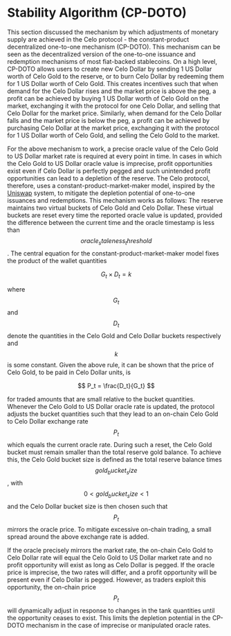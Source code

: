 # Stability Algorithm \(CP-DOTO\)

This section discussed the mechanism by which adjustments of monetary supply are achieved in the Celo protocol - the constant-product decentralized one-to-one mechanism \(CP-DOTO\). This mechanism can be seen as the decentralized version of the one-to-one issuance and redemption mechanisms of most fiat-backed stablecoins. On a high level, CP-DOTO allows users to create new Celo Dollar by sending 1 US Dollar worth of Celo Gold to the reserve, or to burn Celo Dollar by redeeming them for 1 US Dollar worth of Celo Gold. This creates incentives such that when demand for the Celo Dollar rises and the market price is above the peg, a profit can be achieved by buying 1 US Dollar worth of Celo Gold on the market, exchanging it with the protocol for one Celo Dollar, and selling that Celo Dollar for the market price. Similarly, when demand for the Celo Dollar falls and the market price is below the peg, a profit can be achieved by purchasing Celo Dollar at the market price, exchanging it with the protocol for 1 US Dollar worth of Celo Gold, and selling the Celo Gold to the market.

For the above mechanism to work, a precise oracle value of the Celo Gold to US Dollar market rate is required at every point in time. In cases in which the Celo Gold to US Dollar oracle value is imprecise, profit opportunities exist even if Celo Dollar is perfectly pegged and such unintended profit opportunities can lead to a depletion of the reserve. The Celo protocol, therefore, uses a constant-product-market-maker model, inspired by the [Uniswap](https://uniswap.io/) system, to mitigate the depletion potential of one-to-one issuances and redemptions. This mechanism works as follows: The reserve maintains two virtual buckets of Celo Gold and Celo Dollar. These virtual buckets are reset every time the reported oracle value is updated, provided the difference between the current time and the oracle timestamp is less than $$oracle_staleness_threshold$$. The central equation for the constant-product-market-maker model fixes the product of the wallet quantities

$$
G_t \times D_t = k
$$

where $$G_t$$ and $$D_t$$denote the quantities in the Celo Gold and Celo Dollar buckets respectively and $$k$$ is some constant. Given the above rule, it can be shown that the price of Celo Gold, to be paid in Celo Dollar units, is

$$
P_t = \frac{D_t}{G_t}
$$

for traded amounts that are small relative to the bucket quantities. Whenever the Celo Gold to US Dollar oracle rate is updated, the protocol adjusts the bucket quantities such that they lead to an on-chain Celo Gold to Celo Dollar exchange rate $$P_t$$which equals the current oracle rate. During such a reset, the Celo Gold bucket must remain smaller than the total reserve gold balance. To achieve this, the Celo Gold bucket size is defined as the total reserve balance times $$gold_bucket_size$$, with $$0<gold_bucket_size<1$$ and the Celo Dollar bucket size is then chosen such that $$P_t$$ mirrors the oracle price. To mitigate excessive on-chain trading, a small spread around the above exchange rate is added.

If the oracle precisely mirrors the market rate, the on-chain Celo Gold to Celo Dollar rate will equal the Celo Gold to US Dollar market rate and no profit opportunity will exist as long as Celo Dollar is pegged. If the oracle price is imprecise, the two rates will differ, and a profit opportunity will be present even if Celo Dollar is pegged. However, as traders exploit this opportunity, the on-chain price $$P_t$$ will dynamically adjust in response to changes in the tank quantities until the opportunity ceases to exist. This limits the depletion potential in the CP-DOTO mechanism in the case of imprecise or manipulated oracle rates.
